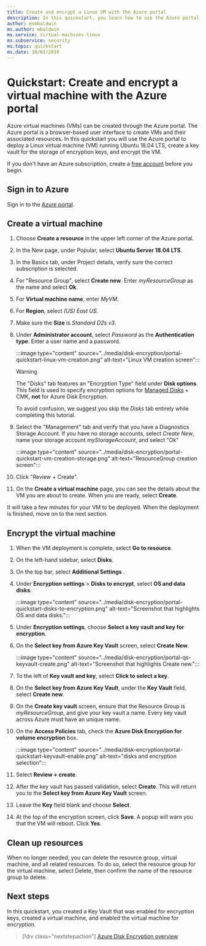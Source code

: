```yaml
---
title: Create and encrypt a Linux VM with the Azure portal
description: In this quickstart, you learn how to use the Azure portal to create and encrypt a Linux virtual machine
author: msmbaldwin
ms.author: mbaldwin
ms.service: virtual-machines-linux
ms.subservice: security
ms.topic: quickstart
ms.date: 10/02/2019
---
```


# Quickstart: Create and encrypt a virtual machine with the Azure portal

Azure virtual machines (VMs) can be created through the Azure portal. The Azure portal is a browser-based user interface to create VMs and their associated resources. In this quickstart you will use the Azure portal to deploy a Linux virtual machine (VM) running Ubuntu 18.04 LTS, create a key vault for the storage of encryption keys, and encrypt the VM.

If you don't have an Azure subscription, create a [free account](https://azure.microsoft.com/free/?WT.mc_id=A261C142F) before you begin.

## Sign in to Azure

Sign in to the [Azure portal](https://portal.azure.com).

## Create a virtual machine

1. Choose **Create a resource** in the upper left corner of the Azure portal.
1. In the New page, under Popular, select **Ubuntu Server 18.04 LTS**.
1. In the Basics tab, under Project details, verify sure the correct subscription is selected.
1. For "Resource Group", select **Create new**. Enter *myResourceGroup* as the name and select **Ok**.
1. For **Virtual machine name**, enter *MyVM*.
1. For **Region**, select *(US) East US*.
1. Make sure the **Size** is *Standard D2s v3*.
1. Under **Administrator account**, select *Password* as the **Authentication type**. Enter a user name and a password.

    :::image type="content" source="../media/disk-encryption/portal-quickstart-linux-vm-creation.png" alt-text="Linux VM creation screen":::

    > [!WARNING]
    > The "Disks" tab features an "Encryption Type" field under **Disk options**. This field is used to specify encryption options for [Managed Disks](../managed-disks-overview.md) + CMK, **not** for Azure Disk Encryption.
    >
    > To avoid confusion, we suggest you skip the *Disks* tab entirely while completing this tutorial.

1. Select the "Management" tab and verify that you have a Diagnostics Storage Account. If you have no storage accounts, select *Create New*, name your storage account *myStorageAccount*, and select "Ok"

    :::image type="content" source="../media/disk-encryption/portal-quickstart-vm-creation-storage.png" alt-text="ResourceGroup creation screen":::

1. Click "Review + Create".
1. On the **Create a virtual machine** page, you can see the details about the VM you are about to create. When you are ready, select **Create**.

It will take a few minutes for your VM to be deployed. When the deployment is finished, move on to the next section.

## Encrypt the virtual machine

1. When the VM deployment is complete, select **Go to resource**.
1. On the left-hand sidebar, select **Disks**.
1. On the top bar, select **Additional Settings** .
1. Under **Encryption settings** > **Disks to encrypt**, select **OS and data disks**.

    :::image type="content" source="../media/disk-encryption/portal-quickstart-disks-to-encryption.png" alt-text="Screenshot that highlights OS and data disks.":::

1. Under **Encryption settings**, choose **Select a key vault and key for encryption**.
1. On the **Select key from Azure Key Vault** screen, select **Create New**.

    :::image type="content" source="../media/disk-encryption/portal-qs-keyvault-create.png" alt-text="Screenshot that highlights Create new.":::

1. To the left of **Key vault and key**, select **Click to select a key**.
1. On the **Select key from Azure Key Vault**, under the **Key Vault** field, select **Create new**.
1. On the **Create key vault** screen, ensure that the Resource Group is *myResourceGroup*, and give your key vault a name.  Every key vault across Azure must have an unique name.
1. On the **Access Policies** tab, check the **Azure Disk Encryption for volume encryption** box.

    :::image type="content" source="../media/disk-encryption/portal-quickstart-keyvault-enable.png" alt-text="disks and encryption selection":::

1. Select **Review + create**.  
1. After the key vault has passed validation, select **Create**. This will return you to the **Select key from Azure Key Vault** screen.
1. Leave the **Key** field blank and choose **Select**.
1. At the top of the encryption screen, click **Save**. A popup will warn you that the VM will reboot. Click **Yes**.

## Clean up resources

When no longer needed, you can delete the resource group, virtual machine, and all related resources. To do so, select the resource group for the virtual machine, select Delete, then confirm the name of the resource group to delete.

## Next steps

In this quickstart, you created a Key Vault that was enabled for encryption keys, created a virtual machine, and enabled the virtual machine for encryption.  

> [!div class="nextstepaction"]
> [Azure Disk Encryption overview](disk-encryption-overview.md)